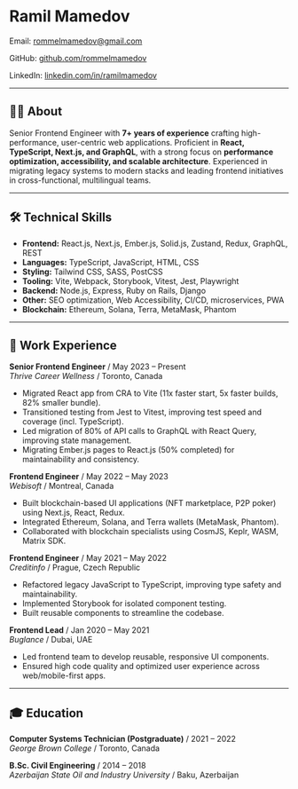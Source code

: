 # Ramil Mamedov

Email: [rommelmamedov@gmail.com](mailto:rommelmamedov@gmail.com)

GitHub: [github.com/rommelmamedov](https://github.com/rommelmamedov)

LinkedIn: [linkedin.com/in/ramilmamedov](https://linkedin.com/in/ramilmamedov)

---

## 👨‍💻 About

Senior Frontend Engineer with **7+ years of experience** crafting high-performance, user-centric web applications. Proficient in **React, TypeScript, Next.js, and GraphQL**, with a strong focus on **performance optimization, accessibility, and scalable architecture**. Experienced in migrating legacy systems to modern stacks and leading frontend initiatives in cross-functional, multilingual teams.

---

## 🛠️ Technical Skills

* **Frontend:** React.js, Next.js, Ember.js, Solid.js, Zustand, Redux, GraphQL, REST
* **Languages:** TypeScript, JavaScript, HTML, CSS
* **Styling:** Tailwind CSS, SASS, PostCSS
* **Tooling:** Vite, Webpack, Storybook, Vitest, Jest, Playwright
* **Backend:** Node.js, Express, Ruby on Rails, Django
* **Other:** SEO optimization, Web Accessibility, CI/CD, microservices, PWA
* **Blockchain:** Ethereum, Solana, Terra, MetaMask, Phantom

---

## 💼 Work Experience

**Senior Frontend Engineer** / May 2023 – Present
<br/>
*Thrive Career Wellness* / Toronto, Canada

* Migrated React app from CRA to Vite (11x faster start, 5x faster builds, 82% smaller bundle).
* Transitioned testing from Jest to Vitest, improving test speed and coverage (incl. TypeScript).
* Led migration of 80% of API calls to GraphQL with React Query, improving state management.
* Migrating Ember.js pages to React.js (50% completed) for maintainability and consistency.

**Frontend Engineer** / May 2022 – May 2023
<br/>
*Webisoft* / Montreal, Canada

* Built blockchain-based UI applications (NFT marketplace, P2P poker) using Next.js, React, Redux.
* Integrated Ethereum, Solana, and Terra wallets (MetaMask, Phantom).
* Collaborated with blockchain specialists using CosmJS, Keplr, WASM, Matrix SDK.

**Frontend Engineer** / May 2021 – May 2022
<br/>
*Creditinfo* / Prague, Czech Republic

* Refactored legacy JavaScript to TypeScript, improving type safety and maintainability.
* Implemented Storybook for isolated component testing.
* Built reusable components to streamline the codebase.

**Frontend Lead** / Jan 2020 – May 2021
<br/>
*Buglance* / Dubai, UAE

* Led frontend team to develop reusable, responsive UI components.
* Ensured high code quality and optimized user experience across web/mobile-first apps.

---

## 🎓 Education

**Computer Systems Technician (Postgraduate)** / 2021 – 2022
<br/>
*George Brown College* / Toronto, Canada

**B.Sc. Civil Engineering** / 2014 – 2018
<br/>
*Azerbaijan State Oil and Industry University* / Baku, Azerbaijan
